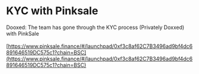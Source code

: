 # KYC with Pinksale

Dooxed: The team has gone through the KYC process (Privately Doxxed) with PinkSale\
\
[https://www.pinksale.finance/#/launchpad/0xf3c8af62C7B3496ad9bf4dc6891646519DC575c1?chain=BSC](https://www.pinksale.finance/#/launchpad/0xf3c8af62C7B3496ad9bf4dc6891646519DC575c1?chain=BSC)
